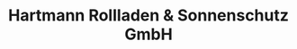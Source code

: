---
title: "Hartmann Rollladen & Sonnenschutz GmbH"
url: /schweinfurt/hartmann-rollladen-und-sonnenschutz-gmbh/
shop: Jalousien
---